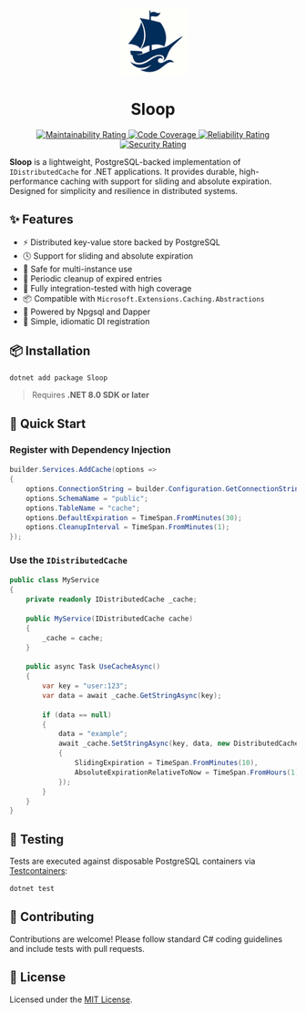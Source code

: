 ﻿<p align="center">
  <img src="icon.png" alt="Sloop logo" width="120" height="120" />
</p>

<h1 align="center">Sloop</h1>

<p align="center">
</p>

<p align="center">
  <a href="https://sonarcloud.io/summary/new_code?id=dev-hancock_Sloop">
    <img src="https://sonarcloud.io/api/project_badges/measure?project=dev-hancock_Sloop&metric=sqale_rating" alt="Maintainability Rating" />
  </a>
  <a href="https://sonarcloud.io/summary/new_code?id=dev-hancock_Sloop">
    <img src="https://sonarcloud.io/api/project_badges/measure?project=dev-hancock_Sloop&metric=coverage" alt="Code Coverage" />
  </a>
  <a href="https://sonarcloud.io/summary/new_code?id=dev-hancock_Sloop">
    <img src="https://sonarcloud.io/api/project_badges/measure?project=dev-hancock_Sloop&metric=reliability_rating" alt="Reliability Rating" />
  </a>
  <a href="https://sonarcloud.io/summary/new_code?id=dev-hancock_Sloop">
    <img src="https://sonarcloud.io/api/project_badges/measure?project=dev-hancock_Sloop&metric=security_rating" alt="Security Rating" />
  </a>
</p>

**Sloop** is a lightweight, PostgreSQL-backed implementation of `IDistributedCache` for .NET applications. It provides durable, high-performance caching with support for sliding and absolute expiration. Designed for simplicity and resilience in distributed systems.

## ✨ Features

- ⚡ Distributed key-value store backed by PostgreSQL
- 🕓 Support for sliding and absolute expiration
- 🔁 Safe for multi-instance use
- 🧹 Periodic cleanup of expired entries
- 🧪 Fully integration-tested with high coverage
- 📦 Compatible with `Microsoft.Extensions.Caching.Abstractions`
- 🐘 Powered by Npgsql and Dapper
- 💉 Simple, idiomatic DI registration

## 📦 Installation

```bash
dotnet add package Sloop
````

> Requires **.NET 8.0 SDK or later**

## 🚀 Quick Start

### Register with Dependency Injection

```csharp
builder.Services.AddCache(options =>
{
    options.ConnectionString = builder.Configuration.GetConnectionString("Postgres")!;
    options.SchemaName = "public";
    options.TableName = "cache";
    options.DefaultExpiration = TimeSpan.FromMinutes(30);
    options.CleanupInterval = TimeSpan.FromMinutes(1);
});
```

### Use the `IDistributedCache`

```csharp
public class MyService
{
    private readonly IDistributedCache _cache;

    public MyService(IDistributedCache cache)
    {
        _cache = cache;
    }

    public async Task UseCacheAsync()
    {
        var key = "user:123";
        var data = await _cache.GetStringAsync(key);

        if (data == null)
        {
            data = "example";
            await _cache.SetStringAsync(key, data, new DistributedCacheEntryOptions
            {
                SlidingExpiration = TimeSpan.FromMinutes(10),
                AbsoluteExpirationRelativeToNow = TimeSpan.FromHours(1)
            });
        }
    }
}
```

## 🧪 Testing

Tests are executed against disposable PostgreSQL containers via [Testcontainers](https://github.com/testcontainers/testcontainers-dotnet):

```bash
dotnet test
```

## 🤝 Contributing

Contributions are welcome! Please follow standard C# coding guidelines and include tests with pull requests.

## 📄 License

Licensed under the [MIT License](LICENSE).



